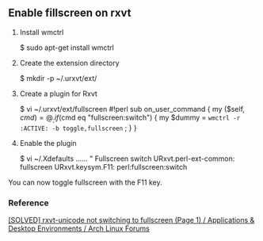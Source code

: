 
## Enable fillscreen on rxvt

1. Install wmctrl

	$ sudo apt-get install wmctrl

2. Create the extension directory

	$ mkdir -p ~/.urxvt/ext/


3. Create a plugin for Rxvt

	$ vi ~/.urxvt/ext/fullscreen
	#!perl
	sub on_user_command {
		my ($self, $cmd) = @_;
		if ($cmd eq "fullscreen:switch") {
			my $dummy = `wmctrl -r :ACTIVE: -b toggle,fullscreen` ;
		}
	}

4. Enable the plugin

	$ vi ~/.Xdefaults
	......
	" Fullscreen switch
	URxvt.perl-ext-common:  fullscreen
	URxvt.keysym.F11:       perl:fullscreen:switch

You can now toggle fullscreen with the F11 key.

### Reference

[[SOLVED] rxvt-unicode not switching to fullscreen (Page 1) / Applications & Desktop Environments / Arch Linux Forums](https://bbs.archlinux.org/viewtopic.php?pid=1155345#p1155345)
